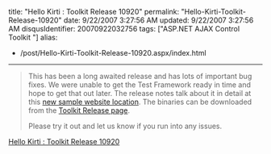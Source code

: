 title: "Hello Kirti : Toolkit Release 10920"
permalink: "Hello-Kirti-Toolkit-Release-10920"
date: 9/22/2007 3:27:56 AM
updated: 9/22/2007 3:27:56 AM
disqusIdentifier: 20070922032756
tags: ["ASP.NET AJAX Control Toolkit "]
alias:
 - /post/Hello-Kirti-Toolkit-Release-10920.aspx/index.html
---
> This has been a long awaited release and has lots of important bug fixes. We were unable to get the Test Framework ready in time and hope to get that out later. The release notes talk about it in detail at this [new sample website location](http://asp.net/ajax/ajaxcontroltoolkit/samples). The binaries can be downloaded from the [Toolkit Release page](http://www.codeplex.com/AtlasControlToolkit/Release/ProjectReleases.aspx?ReleaseId=4941).
> 
> Please try it out and let us know if you run into any issues.
<!-- more -->

[Hello Kirti : Toolkit Release 10920](http://blogs.technet.com/kirtid/archive/2007/09/21/toolkit-release-10920.aspx)

